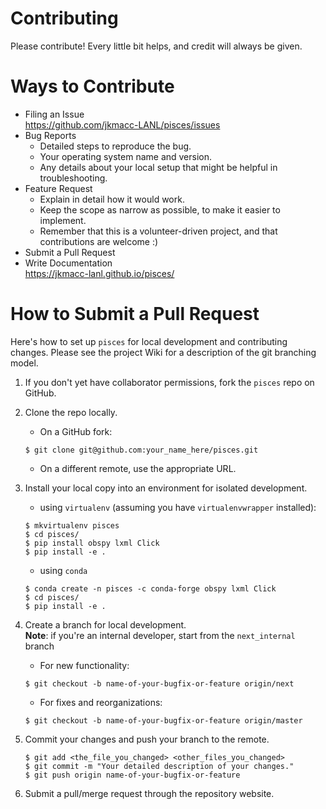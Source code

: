 # Contributing

Please contribute! Every little bit helps, and credit will always be given. 

# Ways to Contribute

* Filing an Issue  
    https://github.com/jkmacc-LANL/pisces/issues
* Bug Reports
    - Detailed steps to reproduce the bug.  
    - Your operating system name and version.
    - Any details about your local setup that might be helpful in troubleshooting.  
* Feature Request
    - Explain in detail how it would work.
    - Keep the scope as narrow as possible, to make it easier to implement.
    - Remember that this is a volunteer-driven project, and that contributions are welcome :)
* Submit a Pull Request
* Write Documentation  
    https://jkmacc-lanl.github.io/pisces/

# How to Submit a Pull Request

Here's how to set up `pisces` for local development and contributing changes.
Please see the project Wiki for a description of the git branching model.

1. If you don't yet have collaborator permissions, fork the `pisces` repo on GitHub.
2. Clone the repo locally.
    * On a GitHub fork:
    ```
    $ git clone git@github.com:your_name_here/pisces.git
    ```
    * On a different remote, use the appropriate URL.

3. Install your local copy into an environment for isolated development.
    * using `virtualenv` (assuming you have `virtualenvwrapper` installed):
    ```
    $ mkvirtualenv pisces
    $ cd pisces/
    $ pip install obspy lxml Click
    $ pip install -e .
    ```
    * using `conda`
    ```
    $ conda create -n pisces -c conda-forge obspy lxml Click
    $ cd pisces/
    $ pip install -e .
    ```

4. Create a branch for local development.  
**Note**: if you're an internal developer, start from the `next_internal` branch
    * For new functionality:
    ```
    $ git checkout -b name-of-your-bugfix-or-feature origin/next
    ```
    * For fixes and reorganizations:
    ```
    $ git checkout -b name-of-your-bugfix-or-feature origin/master
    ```

5. Commit your changes and push your branch to the remote.
    ```
    $ git add <the_file_you_changed> <other_files_you_changed>
    $ git commit -m "Your detailed description of your changes."
    $ git push origin name-of-your-bugfix-or-feature
    ```

6. Submit a pull/merge request through the repository website.
